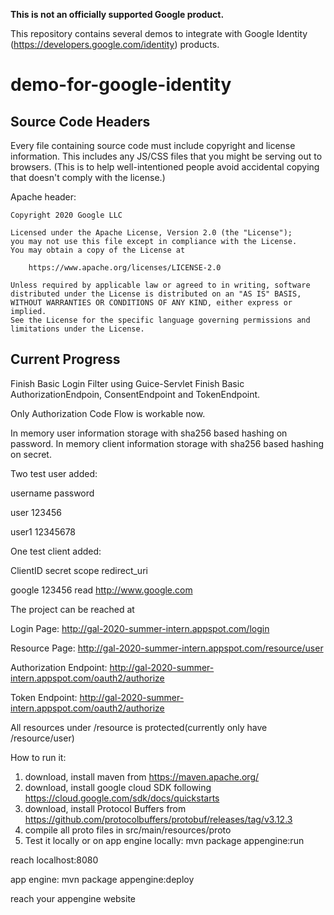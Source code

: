 **This is not an officially supported Google product.**

This repository contains several demos to integrate with Google Identity
(https://developers.google.com/identity) products.

# demo-for-google-identity

## Source Code Headers

Every file containing source code must include copyright and license
information. This includes any JS/CSS files that you might be serving out to
browsers. (This is to help well-intentioned people avoid accidental copying that
doesn't comply with the license.)

Apache header:

    Copyright 2020 Google LLC

    Licensed under the Apache License, Version 2.0 (the "License");
    you may not use this file except in compliance with the License.
    You may obtain a copy of the License at

        https://www.apache.org/licenses/LICENSE-2.0

    Unless required by applicable law or agreed to in writing, software
    distributed under the License is distributed on an "AS IS" BASIS,
    WITHOUT WARRANTIES OR CONDITIONS OF ANY KIND, either express or implied.
    See the License for the specific language governing permissions and
    limitations under the License.

## Current Progress

Finish Basic Login Filter using Guice-Servlet
Finish Basic AuthorizationEndpoin, ConsentEndpoint and TokenEndpoint.

Only Authorization Code Flow is workable now.

In memory user information storage with sha256 based hashing on password.
In memory client information storage with sha256 based hashing on secret.

Two test user added:
 
 username	password 
 
 user		123456 
 
 user1 		12345678 

One test client added:
 
ClientID	secret      scope      redirect_uri 

google		123456       read     http://www.google.com  

The project can be reached at

Login Page: http://gal-2020-summer-intern.appspot.com/login

Resource Page: http://gal-2020-summer-intern.appspot.com/resource/user

Authorization Endpoint: http://gal-2020-summer-intern.appspot.com/oauth2/authorize

Token Endpoint: http://gal-2020-summer-intern.appspot.com/oauth2/authorize

All resources under /resource is protected(currently only have /resource/user)

How to run it:
1. download, install maven from https://maven.apache.org/
2. download, install google cloud SDK following https://cloud.google.com/sdk/docs/quickstarts
3. download, install Protocol Buffers from https://github.com/protocolbuffers/protobuf/releases/tag/v3.12.3
4. compile all proto files in src/main/resources/proto
5. Test it locally or on app engine
locally:
mvn package appengine:run

reach localhost:8080

app engine:
mvn package appengine:deploy 

reach your appengine website

